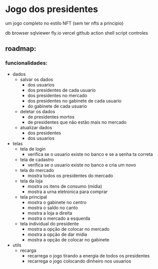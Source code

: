 # Jogo dos presidentes
um jogo completo no estilo NFT (sem ter nfts a principio)

db browser
sqlviewer
fly.io
vercel
github action
shell script
controles



## roadmap:




### funcionalidades:
- dados
  - salvar os dados
    - dos usuarios
    - dos presidentes de cada usuario
    - dos presidentes no mercado
    - dos presidentes no gabinete de cada usuario
    - do gabinete de cada usuario
  - deletar os dados
    - de presidentes mortos
    - de presidentes que não estão mais no mercado
  - atualizar dados
    - dos presidentes
    - dos usuarios
- telas
    - tela de login
      - verifica se o usuario existe no banco e se a senha ta correta
    - tela de cadastro
      - verifica se o usuario existe no banco e cria um novo
    - tela do mercado
      - mostra todos os presidentes do mercado
    - tela da loja
      - mostra os itens de consumo (midia) 
      - mostra a urna eletronica para comprar
    - tela principal
      - mostra o gabinete no centro
      - mostra o saldo no canto
      - mostra a loja a direita
      - mostra o mercado a esquerda
    - tela individual do presidente
      - mostra a opção de colocar no mercado
      - mostra a opção de dar midia
      - mostra a opção de colocar no gabinete
- utils
    - recarga
      - recarrega o jogo tirando a energia de todos os presidentes
      - recarrega o jogo colocando dinheiro nos usuarios
    